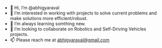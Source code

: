 - 👋 Hi, I’m @abhigyaraval
- 👀 I’m interested in working with projects to solve current problems and make solutions more efficient/robust. 
- 🌱 I’m always learning somthing new.
- 💞️ I’m looking to collaborate on Robotics and Self-Driving Vehicles projects.
- 📫 Please reach me at abhigyaraval@gmail.com

<!---
abhigyaraval/abhigyaraval is a ✨ special ✨ repository because its `README.md` (this file) appears on your GitHub profile.
You can click the Preview link to take a look at your changes.
--->
